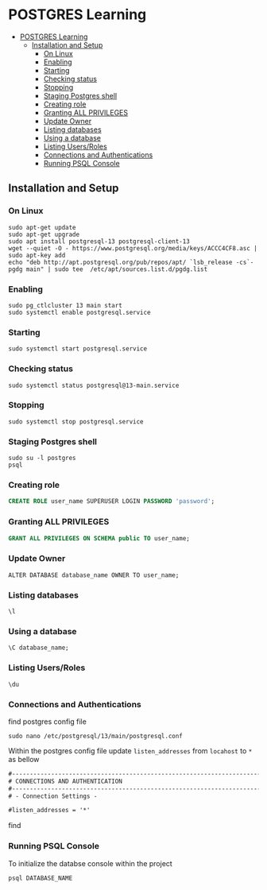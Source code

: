 # POSTGRES Learning

- [POSTGRES Learning](#postgres-learning)
  - [Installation and Setup](#installation-and-setup)
    - [On Linux](#on-linux)
    - [Enabling](#enabling)
    - [Starting](#starting)
    - [Checking status](#checking-status)
    - [Stopping](#stopping)
    - [Staging Postgres shell](#staging-postgres-shell)
    - [Creating role](#creating-role)
    - [Granting ALL PRIVILEGES](#granting-all-privileges)
    - [Update Owner](#update-owner)
    - [Listing databases](#listing-databases)
    - [Using a database](#using-a-database)
    - [Listing Users/Roles](#listing-usersroles)
    - [Connections and Authentications](#connections-and-authentications)
    - [Running PSQL Console](#running-psql-console)

## Installation and Setup

### On Linux

```shell
sudo apt-get update
sudo apt-get upgrade
sudo apt install postgresql-13 postgresql-client-13
wget --quiet -O - https://www.postgresql.org/media/keys/ACCC4CF8.asc | sudo apt-key add 
echo "deb http://apt.postgresql.org/pub/repos/apt/ `lsb_release -cs`-pgdg main" | sudo tee  /etc/apt/sources.list.d/pgdg.list
```

### Enabling

```shell
sudo pg_ctlcluster 13 main start
sudo systemctl enable postgresql.service
```

### Starting

```shell
sudo systemctl start postgresql.service
```

### Checking status

```shell
sudo systemctl status postgresql@13-main.service
```

### Stopping

```shell
sudo systemctl stop postgresql.service
```

### Staging Postgres shell

```shell
sudo su -l postgres
psql
```

### Creating role

  ```sql
  CREATE ROLE user_name SUPERUSER LOGIN PASSWORD 'password';
  ```

### Granting ALL PRIVILEGES

  ```sql
  GRANT ALL PRIVILEGES ON SCHEMA public TO user_name;
  ```

### Update Owner

  ```shell
  ALTER DATABASE database_name OWNER TO user_name;
  ```

### Listing databases

  ```shell
  \l
```

### Using a database

```shell
\C database_name;
```

### Listing Users/Roles

```shell
\du
```

### Connections and Authentications

find postgres config file

```shell
sudo nano /etc/postgresql/13/main/postgresql.conf
```

Within the postgres config file update `listen_addresses` from `locahost` to `*` as bellow

```txt
#------------------------------------------------------------------------------
# CONNECTIONS AND AUTHENTICATION
#------------------------------------------------------------------------------
# - Connection Settings -

#listen_addresses = '*' 
```

find

### Running PSQL Console

To initialize the databse console within the project

```shell
psql DATABASE_NAME
```
